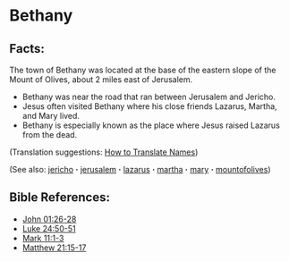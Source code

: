 # Bethany #

## Facts: ##

The town of Bethany was located at the base of the eastern slope of the Mount of Olives, about 2 miles east of Jerusalem. 

* Bethany was near the road that ran between Jerusalem and Jericho.
* Jesus often visited Bethany where his close friends Lazarus, Martha, and Mary lived.
* Bethany is especially known as the place where Jesus raised Lazarus from the dead.

(Translation suggestions: [How to Translate Names](https://git.door43.org/Door43/en-ta-translate-vol1/src/master/content/translate_names.md))

(See also: [jericho](../other/jericho.md) **·** [jerusalem](../other/jerusalem.md) **·** [lazarus](../other/lazarus.md) **·** [martha](../other/martha.md) **·** [mary](../other/mary.md) **·** [mountofolives](../other/mountofolives.md))

## Bible References: ##

* [John 01:26-28](https://door43.org/en/bible/notes/jhn/01/26)
* [Luke 24:50-51](https://door43.org/en/bible/notes/luk/24/50)
* [Mark 11:1-3](https://door43.org/en/bible/notes/mrk/11/01)
* [Matthew 21:15-17](https://door43.org/en/bible/notes/mat/21/15)

